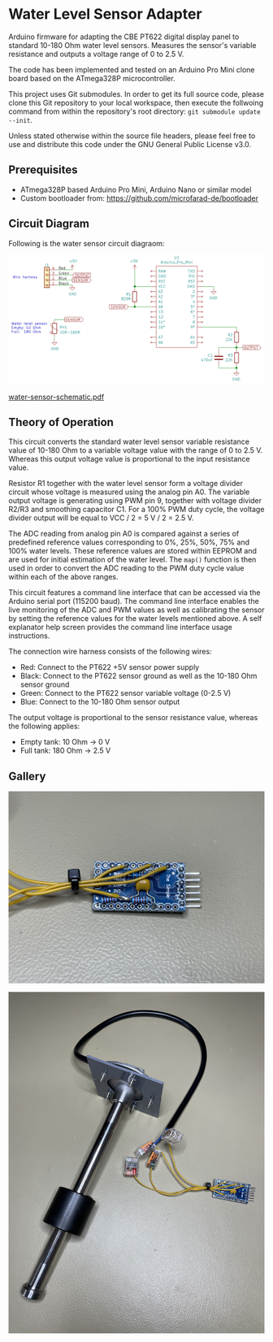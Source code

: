 # Water Level Sensor Adapter

Arduino firmware for adapting the CBE PT622 digital display panel to standard 10-180 Ohm water level sensors. Measures the sensor's variable resistance and outputs a voltage range of 0 to 2.5 V.

The code has been implemented and tested on an Arduino Pro Mini clone board based on the ATmega328P microcontroller.

This project uses Git submodules. In order to get its full source code, please clone this Git repository to your local workspace, then execute the follwoing command from within the repository's root directory: `git submodule update --init`.

Unless stated otherwise within the source file headers, please feel free to use and distribute this code under the GNU General Public License v3.0.

## Prerequisites

* ATmega328P based Arduino Pro Mini, Arduino Nano or similar model
* Custom bootloader from: https://github.com/microfarad-de/bootloader

## Circuit Diagram

Following is the water sensor circuit diagraom:

<p align="center">
<img src="https://raw.githubusercontent.com/microfarad-de/water-sensor/master/doc/water-sensor-schematic.png" alt="drawing" width="600"/>
</p>

[water-sensor-schematic.pdf](https://raw.githubusercontent.com/microfarad-de/water-sensor/master/doc/water-sensor-schematic.pdf)
## Theory of Operation

This circuit converts the standard water level sensor variable resistance value of 10-180 Ohm to a variable voltage value with the range of 0 to 2.5 V. Whereas this output voltage value is proportional to the input resistance value.

Resistor R1 together with the water level sensor form a voltage divider circuit whose voltage is measured using the analog pin A0. The variable output voltage is generating using PWM pin 9, together with voltage divider R2/R3 and smoothing capacitor C1. For a 100% PWM duty cycle, the voltage divider output will be equal to VCC / 2 = 5 V / 2 = 2.5 V.

The ADC reading from analog pin A0 is compared against a series of predefined reference values corresponding to 0%, 25%, 50%, 75% and 100% water levels. These reference values are stored within EEPROM and are used for initial estimation of the water level. The `map()` function is then used in order to convert the ADC reading to the PWM duty cycle value within each of the above ranges.

This circuit features a command line interface that can be accessed via the Arduino serial port (115200 baud). The command line interface enables the live monitoring of the ADC and PWM values as well as calibrating the sensor by setting the reference values for the water levels mentioned above. A self explanator help screen provides the command line interface usage instructions.

The connection wire harness consists of the following wires:
* Red: Connect to the PT622 +5V sensor power supply
* Black: Connect to the PT622 sensor ground as well as the 10-180 Ohm sensor ground
* Green: Connect to the PT622 sensor variable voltage (0-2.5 V)
* Blue: Connect to the 10-180 Ohm sensor output

The output voltage is proportional to the sensor resistance value, whereas the following applies:
* Empty tank: 10 Ohm -> 0 V
* Full tank: 180 Ohm -> 2.5 V


## Gallery

 <p align="center">
 <img src="https://raw.githubusercontent.com/microfarad-de/water-sensor/master/doc/perspective-1.jpg" alt="drawing" width="600"/>
 </p>

 <p align="center">
 <img src="https://raw.githubusercontent.com/microfarad-de/water-sensor/master/doc/perspective-2.jpg" alt="drawing" width="600"/>
 </p>
